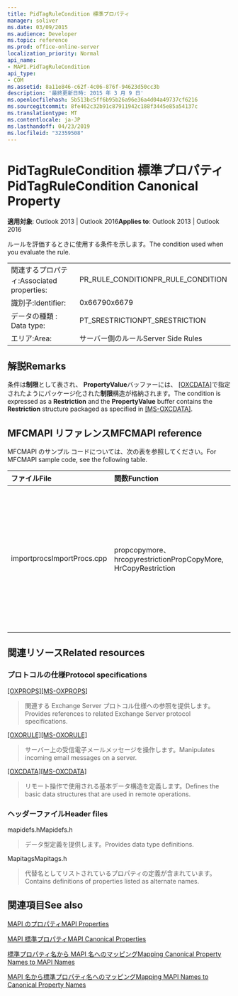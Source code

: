 ```yaml
---
title: PidTagRuleCondition 標準プロパティ
manager: soliver
ms.date: 03/09/2015
ms.audience: Developer
ms.topic: reference
ms.prod: office-online-server
localization_priority: Normal
api_name:
- MAPI.PidTagRuleCondition
api_type:
- COM
ms.assetid: 8a11e846-c62f-4c06-876f-94623d50cc3b
description: '最終更新日時: 2015 年 3 月 9 日'
ms.openlocfilehash: 5b513bc5ff6b95b26a96e36a4d04a49737cf6216
ms.sourcegitcommit: 8fe462c32b91c87911942c188f3445e85a54137c
ms.translationtype: MT
ms.contentlocale: ja-JP
ms.lasthandoff: 04/23/2019
ms.locfileid: "32359508"
---
```

# <a name="pidtagrulecondition-canonical-property"></a><span data-ttu-id="c3e14-103">PidTagRuleCondition 標準プロパティ</span><span class="sxs-lookup"><span data-stu-id="c3e14-103">PidTagRuleCondition Canonical Property</span></span>

  
  
<span data-ttu-id="c3e14-104">**適用対象**: Outlook 2013 | Outlook 2016</span><span class="sxs-lookup"><span data-stu-id="c3e14-104">**Applies to**: Outlook 2013 | Outlook 2016</span></span> 
  
<span data-ttu-id="c3e14-105">ルールを評価するときに使用する条件を示します。</span><span class="sxs-lookup"><span data-stu-id="c3e14-105">The condition used when you evaluate the rule.</span></span>
  
|||
|:-----|:-----|
|<span data-ttu-id="c3e14-106">関連するプロパティ:</span><span class="sxs-lookup"><span data-stu-id="c3e14-106">Associated properties:</span></span>  <br/> |<span data-ttu-id="c3e14-107">PR_RULE_CONDITION</span><span class="sxs-lookup"><span data-stu-id="c3e14-107">PR_RULE_CONDITION</span></span>  <br/> |
|<span data-ttu-id="c3e14-108">識別子:</span><span class="sxs-lookup"><span data-stu-id="c3e14-108">Identifier:</span></span>  <br/> |<span data-ttu-id="c3e14-109">0x6679</span><span class="sxs-lookup"><span data-stu-id="c3e14-109">0x6679</span></span>  <br/> |
|<span data-ttu-id="c3e14-110">データの種類 : </span><span class="sxs-lookup"><span data-stu-id="c3e14-110">Data type:</span></span>  <br/> |<span data-ttu-id="c3e14-111">PT_SRESTRICTION</span><span class="sxs-lookup"><span data-stu-id="c3e14-111">PT_SRESTRICTION</span></span>  <br/> |
|<span data-ttu-id="c3e14-112">エリア:</span><span class="sxs-lookup"><span data-stu-id="c3e14-112">Area:</span></span>  <br/> |<span data-ttu-id="c3e14-113">サーバー側のルール</span><span class="sxs-lookup"><span data-stu-id="c3e14-113">Server Side Rules</span></span>  <br/> |
   
## <a name="remarks"></a><span data-ttu-id="c3e14-114">解説</span><span class="sxs-lookup"><span data-stu-id="c3e14-114">Remarks</span></span>

<span data-ttu-id="c3e14-115">条件は**制限**として表され、 **PropertyValue**バッファーには、 [[OXCDATA]](https://msdn.microsoft.com/library/1afa0cd9-b1a0-4520-b623-bf15030af5d8%28Office.15%29.aspx)で指定されたようにパッケージ化された**制限**構造が格納されます。</span><span class="sxs-lookup"><span data-stu-id="c3e14-115">The condition is expressed as a **Restriction** and the **PropertyValue** buffer contains the **Restriction** structure packaged as specified in [[MS-OXCDATA]](https://msdn.microsoft.com/library/1afa0cd9-b1a0-4520-b623-bf15030af5d8%28Office.15%29.aspx).</span></span>
  
## <a name="mfcmapi-reference"></a><span data-ttu-id="c3e14-116">MFCMAPI リファレンス</span><span class="sxs-lookup"><span data-stu-id="c3e14-116">MFCMAPI reference</span></span>

<span data-ttu-id="c3e14-117">MFCMAPI のサンプル コードについては、次の表を参照してください。</span><span class="sxs-lookup"><span data-stu-id="c3e14-117">For MFCMAPI sample code, see the following table.</span></span>
  
|<span data-ttu-id="c3e14-118">**ファイル**</span><span class="sxs-lookup"><span data-stu-id="c3e14-118">**File**</span></span>|<span data-ttu-id="c3e14-119">**関数**</span><span class="sxs-lookup"><span data-stu-id="c3e14-119">**Function**</span></span>|<span data-ttu-id="c3e14-120">**コメント**</span><span class="sxs-lookup"><span data-stu-id="c3e14-120">**Comment**</span></span>|
|:-----|:-----|:-----|
|<span data-ttu-id="c3e14-121">importprocs</span><span class="sxs-lookup"><span data-stu-id="c3e14-121">ImportProcs.cpp</span></span>  <br/> |<span data-ttu-id="c3e14-122">propcopymore、hrcopyrestriction</span><span class="sxs-lookup"><span data-stu-id="c3e14-122">PropCopyMore, HrCopyRestriction</span></span>  <br/> |<span data-ttu-id="c3e14-123">これらの関数は、別のプロパティにコピーする目的で**PT_SRESTRICTION**プロパティを解析する方法を示しています。</span><span class="sxs-lookup"><span data-stu-id="c3e14-123">These functions demonstrate how to parse a **PT_SRESTRICTION** property for the purposes of copying to another property.</span></span>  <br/> |
   
## <a name="related-resources"></a><span data-ttu-id="c3e14-124">関連リソース</span><span class="sxs-lookup"><span data-stu-id="c3e14-124">Related resources</span></span>

### <a name="protocol-specifications"></a><span data-ttu-id="c3e14-125">プロトコルの仕様</span><span class="sxs-lookup"><span data-stu-id="c3e14-125">Protocol specifications</span></span>

<span data-ttu-id="c3e14-126">[[OXPROPS]](https://msdn.microsoft.com/library/f6ab1613-aefe-447d-a49c-18217230b148%28Office.15%29.aspx)</span><span class="sxs-lookup"><span data-stu-id="c3e14-126">[[MS-OXPROPS]](https://msdn.microsoft.com/library/f6ab1613-aefe-447d-a49c-18217230b148%28Office.15%29.aspx)</span></span>
  
> <span data-ttu-id="c3e14-127">関連する Exchange Server プロトコル仕様への参照を提供します。</span><span class="sxs-lookup"><span data-stu-id="c3e14-127">Provides references to related Exchange Server protocol specifications.</span></span>
    
<span data-ttu-id="c3e14-128">[[OXORULE]](https://msdn.microsoft.com/library/70ac9436-501e-43e2-9163-20d2b546b886%28Office.15%29.aspx)</span><span class="sxs-lookup"><span data-stu-id="c3e14-128">[[MS-OXORULE]](https://msdn.microsoft.com/library/70ac9436-501e-43e2-9163-20d2b546b886%28Office.15%29.aspx)</span></span>
  
> <span data-ttu-id="c3e14-129">サーバー上の受信電子メールメッセージを操作します。</span><span class="sxs-lookup"><span data-stu-id="c3e14-129">Manipulates incoming email messages on a server.</span></span>
    
<span data-ttu-id="c3e14-130">[[OXCDATA]](https://msdn.microsoft.com/library/1afa0cd9-b1a0-4520-b623-bf15030af5d8%28Office.15%29.aspx)</span><span class="sxs-lookup"><span data-stu-id="c3e14-130">[[MS-OXCDATA]](https://msdn.microsoft.com/library/1afa0cd9-b1a0-4520-b623-bf15030af5d8%28Office.15%29.aspx)</span></span>
  
> <span data-ttu-id="c3e14-131">リモート操作で使用される基本データ構造を定義します。</span><span class="sxs-lookup"><span data-stu-id="c3e14-131">Defines the basic data structures that are used in remote operations.</span></span>
    
### <a name="header-files"></a><span data-ttu-id="c3e14-132">ヘッダーファイル</span><span class="sxs-lookup"><span data-stu-id="c3e14-132">Header files</span></span>

<span data-ttu-id="c3e14-133">mapidefs.h</span><span class="sxs-lookup"><span data-stu-id="c3e14-133">Mapidefs.h</span></span>
  
> <span data-ttu-id="c3e14-134">データ型定義を提供します。</span><span class="sxs-lookup"><span data-stu-id="c3e14-134">Provides data type definitions.</span></span>
    
<span data-ttu-id="c3e14-135">Mapitags</span><span class="sxs-lookup"><span data-stu-id="c3e14-135">Mapitags.h</span></span>
  
> <span data-ttu-id="c3e14-136">代替名としてリストされているプロパティの定義が含まれています。</span><span class="sxs-lookup"><span data-stu-id="c3e14-136">Contains definitions of properties listed as alternate names.</span></span>
    
## <a name="see-also"></a><span data-ttu-id="c3e14-137">関連項目</span><span class="sxs-lookup"><span data-stu-id="c3e14-137">See also</span></span>



[<span data-ttu-id="c3e14-138">MAPI のプロパティ</span><span class="sxs-lookup"><span data-stu-id="c3e14-138">MAPI Properties</span></span>](mapi-properties.md)
  
[<span data-ttu-id="c3e14-139">MAPI 標準プロパティ</span><span class="sxs-lookup"><span data-stu-id="c3e14-139">MAPI Canonical Properties</span></span>](mapi-canonical-properties.md)
  
[<span data-ttu-id="c3e14-140">標準プロパティ名から MAPI 名へのマッピング</span><span class="sxs-lookup"><span data-stu-id="c3e14-140">Mapping Canonical Property Names to MAPI Names</span></span>](mapping-canonical-property-names-to-mapi-names.md)
  
[<span data-ttu-id="c3e14-141">MAPI 名から標準プロパティ名へのマッピング</span><span class="sxs-lookup"><span data-stu-id="c3e14-141">Mapping MAPI Names to Canonical Property Names</span></span>](mapping-mapi-names-to-canonical-property-names.md)

